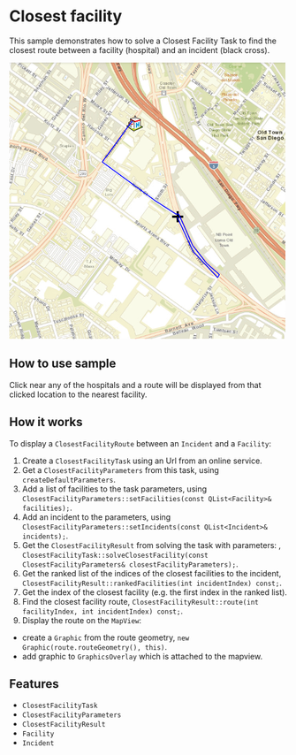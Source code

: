 # Closest facility

This sample demonstrates how to solve a Closest Facility Task to find the closest route between a facility (hospital) and an incident (black cross).

![](screenshot.png)

## How to use sample
Click near any of the hospitals and a route will be displayed from that clicked location to the nearest facility.

## How it works
To display a `ClosestFacilityRoute` between an `Incident` and a `Facility`:

1. Create a `ClosestFacilityTask` using an Url from an online service.
2. Get a `ClosestFacilityParameters` from this task, using `createDefaultParameters`.
3. Add a list of facilities to the task parameters, using `ClosestFacilityParameters::setFacilities(const QList<Facility>& facilities);`.
4. Add an incident to the parameters, using `ClosestFacilityParameters::setIncidents(const QList<Incident>& incidents);`.
5. Get the `ClosestFacilityResult` from solving the task with parameters: , `ClosestFacilityTask::solveClosestFacility(const ClosestFacilityParameters& closestFacilityParameters);`.
6. Get the ranked list of the indices of the closest facilities to the incident, `ClosestFacilityResult::rankedFacilities(int incidentIndex) const;`.
7. Get the index of the closest facility (e.g. the first index in the ranked list).
8. Find the closest facility route, `ClosestFacilityResult::route(int facilityIndex, int incidentIndex) const;`.
9. Display the route on the `MapView`:
 - create a `Graphic` from the route geometry, `new Graphic(route.routeGeometry(), this)`.
 - add graphic to `GraphicsOverlay` which is attached to the mapview.

## Features
- `ClosestFacilityTask`
- `ClosestFacilityParameters`
- `ClosestFacilityResult`
- `Facility`
- `Incident`

